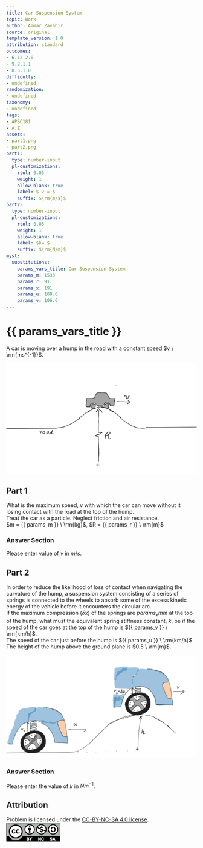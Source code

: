 ```yaml
---
title: Car Suspension System
topic: Work
author: Ammar Zavahir
source: original
template_version: 1.0
attribution: standard
outcomes:
- 6.12.2.0
- 9.2.1.1
- 8.5.1.0
difficulty:
- undefined
randomization:
- undefined
taxonomy:
- undefined
tags:
- APSC181
- A.Z
assets:
- part1.png
- part2.png
part1:
  type: number-input
  pl-customizations:
    rtol: 0.05
    weight: 1
    allow-blank: true
    label: $ v = $
    suffix: $\rm{m/s}$
part2:
  type: number-input
  pl-customizations:
    rtol: 0.05
    weight: 1
    allow-blank: true
    label: $k= $
    suffix: $\rm{N/m}$
myst:
  substitutions:
    params_vars_title: Car Suspension System
    params_m: 1533
    params_r: 91
    params_x: 191
    params_u: 108.6
    params_v: 106.6
---
```

# {{ params_vars_title }}
A car is moving over a hump in the road with a constant speed $v \  \rm{ms^{-1}}$.

<img src="part1.png" width=800>

## Part 1

What is the maximum speed, $v$ with which the car can move without it losing contact with the road at the top of the hump.
<br>Treat the car as a particle. Neglect friction and air resistance.
<br>
$m = {{ params_m }} \ \rm{kg}$, $R = {{ params_r }} \ \rm{m}$

### Answer Section

Please enter value of $v$ in $m/s$.

## Part 2

In order to reduce the likelihood of loss of contact when navigating the curvature of the hump, a suspension system consisting of a series of springs is connected to the wheels to absorb some of the excess kinetic energy of the vehicle before it encounters the circular arc.
<br>If the maximum compression ($\delta x$) of the springs are ${{ params_x }}mm$ at the top of the hump, what must the equivalent spring stiffness constant, $k$, be if the speed of the car goes at the top of the hump is ${{ params_v }} \ \rm{km/h}$.
<br>
The speed of the car just before the hump is ${{ params_u }} \ \rm{km/h}$. The height of the hump above the ground plane is $0.5 \ \rm{m}$.

<img src="part2.png" width=800>

### Answer Section

Please enter the value of $k$ in $Nm^{-1}$.

## Attribution

Problem is licensed under the [CC-BY-NC-SA 4.0 license](https://creativecommons.org/licenses/by-nc-sa/4.0/).<br> ![The Creative Commons 4.0 license requiring attribution-BY, non-commercial-NC, and share-alike-SA license.](https://raw.githubusercontent.com/firasm/bits/master/by-nc-sa.png)